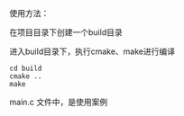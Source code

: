 使用方法：

在项目目录下创建一个build目录

进入build目录下，执行cmake、make进行编译
```
cd build
cmake ..
make
```

main.c 文件中，是使用案例
